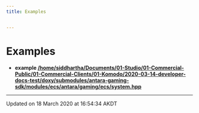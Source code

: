 ```yaml
---
title: Examples


---
```


# Examples



* **example [/home/siddhartha/Documents/01-Studio/01-Commercial-Public/01-Commercial-Clients/01-Komodo/2020-03-14-developer-docs-test/doxy/submodules/antara-gaming-sdk/modules/ecs/antara/gaming/ecs/system.hpp](Examples/_2home_2siddhartha_2_documents_201-_studio_201-_commercial-_public_201-_commercial-_clients_201-93e3c30cce7e03b2915b41ddf5c65b72.md#example-/home/siddhartha/documents/01-studio/01-commercial-public/01-commercial-clients/01-komodo/2020-03-14-developer-docs-test/doxy/submodules/antara-gaming-sdk/modules/ecs/antara/gaming/ecs/system.hpp)**



-------------------------------

Updated on 18 March 2020 at 16:54:34 AKDT
